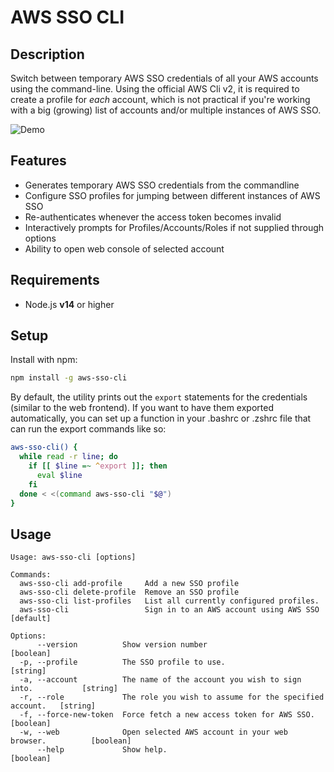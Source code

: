 # AWS SSO CLI

## Description

Switch between temporary AWS SSO credentials of all your AWS accounts using the command-line. Using the official AWS Cli v2, it is required to create a profile for _each_ account, which is not practical if you're working with a big (growing) list of accounts and/or multiple instances of AWS SSO.

![Demo](demo.gif)

## Features

- Generates temporary AWS SSO credentials from the commandline
- Configure SSO profiles for jumping between different instances of AWS SSO
- Re-authenticates whenever the access token becomes invalid
- Interactively prompts for Profiles/Accounts/Roles if not supplied through options
- Ability to open web console of selected account

## Requirements

- Node.js **v14** or higher

## Setup

Install with npm:

```bash
npm install -g aws-sso-cli
```

By default, the utility prints out the `export` statements for the credentials (similar to the web frontend). If you want to have them exported automatically, you can set up a function in your .bashrc or .zshrc file that can run the export commands like so:

```bash
aws-sso-cli() {
  while read -r line; do
    if [[ $line =~ ^export ]]; then
      eval $line
    fi
  done < <(command aws-sso-cli "$@")
}
```

## Usage

```
Usage: aws-sso-cli [options]

Commands:
  aws-sso-cli add-profile     Add a new SSO profile
  aws-sso-cli delete-profile  Remove an SSO profile
  aws-sso-cli list-profiles   List all currently configured profiles.
  aws-sso-cli                 Sign in to an AWS account using AWS SSO            [default]

Options:
      --version          Show version number                                     [boolean]
  -p, --profile          The SSO profile to use.                                  [string]
  -a, --account          The name of the account you wish to sign into.           [string]
  -r, --role             The role you wish to assume for the specified account.   [string]
  -f, --force-new-token  Force fetch a new access token for AWS SSO.             [boolean]
  -w, --web              Open selected AWS account in your web browser.          [boolean]
      --help             Show help.                                              [boolean]
```
